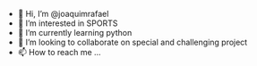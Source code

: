 - 👋 Hi, I’m @joaquimrafael
- 👀 I’m interested in SPORTS
- 🌱 I’m currently learning python
- 💞️ I’m looking to collaborate on special and challenging project
- 📫 How to reach me ...

<!---
joaquimrafael/joaquimrafael is a ✨ special ✨ repository because its `README.md` (this file) appears on your GitHub profile.
You can click the Preview link to take a look at your changes.
--->
